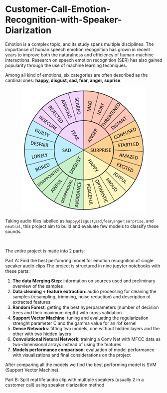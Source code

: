 # Customer-Call-Emotion-Recognition-with-Speaker-Diarization

Emotion is a complex topic, and its study spans multiple disciplines. The importance of human speech emotion recognition has grown in recent years to improve both the naturalness and efficiency of human-machine interactions. Research on speech emotion recognition (SER) has also gained popularity through the use of machine learning techniques.

Among all kind of emotions, six categories are often described as the cardinal ones: **happy, disgust, sad, fear, anger, suprise**.

<p align="center">
    <img src="./emotions_wheel.png" width="400"/>
</p>

Taking audio files labelled as `happy`,`disgust`,`sad`,`fear`,`anger`,`surprise`, and `neutral`, this project aim to build and evaluate few models to classify these sounds.

<br/>

The entire project is made into 2 parts:

Part A: Find the best perfomring model for emotion recognition of single speaker audio clips
The project is structured in nine jupyter notebooks with these parts:
1. **The data Merging Step**: information on sources used and preliminary overview of the samples
2. **Data cleaning + feature extraction**: audio processing for cleaning the samples (resampling, trimming, noise reduction) and description of extracted features
3. **Random Forest**: getting the best hyperparameters (number of decision trees and their maximum depth) with cross validation
4. **Support Vector Machine**: tuning and evaluating the regularization strenght parameter C and the gamma value for an rbf kernel
5. **Dense Networks**: fitting two models, one without hidden layers and the other with two hidden layers
6. **Convolutional Netural Network**: training a Conv Net with MFCC data as two-dimensional arrays instead of using the features
7. **Models performance comparison**: evaluation of model performance with visualizations and final considerations on the project

After comparing all the models we find the best performing model is SVM (Support Vector Machine).

Part B: Split real life audio clip with multiple speakers (usually 2 in a customer call) using speaker diarization method
